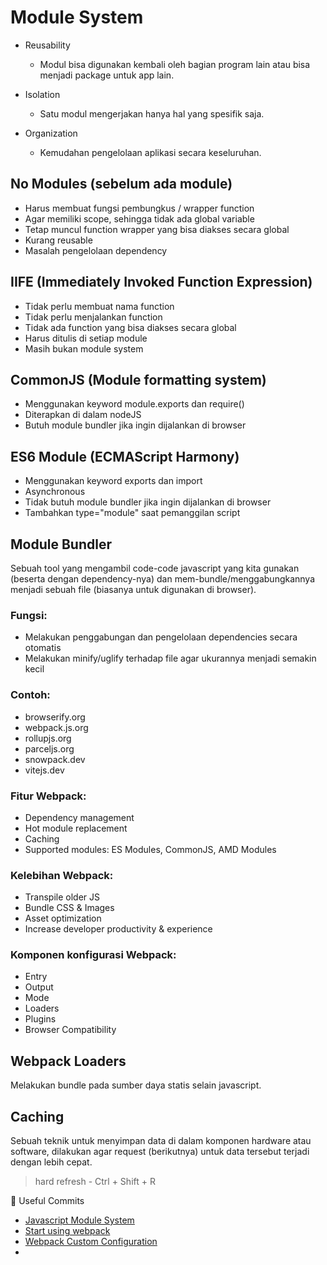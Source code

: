 # Module System

- Reusability

  - Modul bisa digunakan kembali oleh bagian program lain atau bisa menjadi package untuk app lain.

- Isolation

  - Satu modul mengerjakan hanya hal yang spesifik saja.

- Organization

  - Kemudahan pengelolaan aplikasi secara keseluruhan.

## No Modules (sebelum ada module)

- Harus membuat fungsi pembungkus / wrapper function
- Agar memiliki scope, sehingga tidak ada global variable
- Tetap muncul function wrapper yang bisa diakses secara global
- Kurang reusable
- Masalah pengelolaan dependency

## IIFE (Immediately Invoked Function Expression)

- Tidak perlu membuat nama function
- Tidak perlu menjalankan function
- Tidak ada function yang bisa diakses secara global
- Harus ditulis di setiap module
- Masih bukan module system

## CommonJS (Module formatting system)

- Menggunakan keyword module.exports dan require()
- Diterapkan di dalam nodeJS
- Butuh module bundler jika ingin dijalankan di browser

## ES6 Module (ECMAScript Harmony)

- Menggunakan keyword exports dan import
- Asynchronous
- Tidak butuh module bundler jika ingin dijalankan di browser
- Tambahkan type="module" saat pemanggilan script

## Module Bundler

Sebuah tool yang mengambil code-code javascript yang kita gunakan (beserta dengan dependency-nya) dan mem-bundle/menggabungkannya menjadi sebuah file (biasanya untuk digunakan di browser).

### Fungsi:

- Melakukan penggabungan dan pengelolaan dependencies secara otomatis
- Melakukan minify/uglify terhadap file agar ukurannya menjadi semakin kecil

### Contoh:

- browserify.org
- webpack.js.org
- rollupjs.org
- parceljs.org
- snowpack.dev
- vitejs.dev

### Fitur Webpack:

- Dependency management
- Hot module replacement
- Caching
- Supported modules: ES Modules, CommonJS, AMD Modules

### Kelebihan Webpack:

- Transpile older JS
- Bundle CSS & Images
- Asset optimization
- Increase developer productivity & experience

### Komponen konfigurasi Webpack:

- Entry
- Output
- Mode
- Loaders
- Plugins
- Browser Compatibility

## Webpack Loaders

Melakukan bundle pada sumber daya statis selain javascript.

## Caching

Sebuah teknik untuk menyimpan data di dalam komponen hardware atau software, dilakukan agar request (berikutnya) untuk data tersebut terjadi dengan lebih cepat.

> hard refresh - Ctrl + Shift + R

📌 Useful Commits

- [Javascript Module System](https://github.com/fnurrahmah125/wpu_webpack/commit/4399abc63dfa73331aa423a7f96113e814d7237b)
- [Start using webpack](https://github.com/fnurrahmah125/wpu_webpack/commit/3f0a53ecdac822b1a2ca5d478d405eb9dd1e1798)
- [Webpack Custom Configuration](https://github.com/fnurrahmah125/wpu_webpack/commit/7019ee3bda61cabf014a3fefecca33f5d8345d72)
- []()
